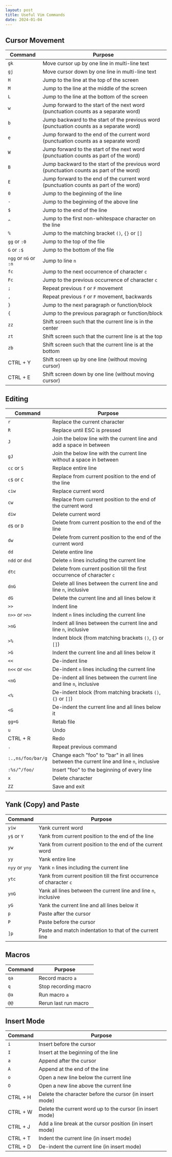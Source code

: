 ```yaml
---
layout: post
title: Useful Vim Commands
date: 2024-01-04
---
```


## Cursor Movement

| Command               	| Purpose                                                                                  	|
|-----------------------	|------------------------------------------------------------------------------------------	|
| `gk`                  	| Move cursor up by one line in multi-line text                                            	|
| `gj`                  	| Move cursor down by one line in multi-line text                                          	|
| `H`                   	| Jump to the line at the top of the screen                                                	|
| `M`                   	| Jump to the line at the middle of the screen                                             	|
| `L`                   	| Jump to the line at the bottom of the screen                                             	|
| `w`                   	| Jump forward to the start of the next word (punctuation counts as a separate word)       	|
| `b`                   	| Jump backward to the start of the previous word (punctuation counts as a separate word)  	|
| `e`                   	| Jump forward to the end of the current word (punctuation counts as a separate word)      	|
| `W`                   	| Jump forward to the start of the next word (punctuation counts as part of the word)      	|
| `B`                   	| Jump backward to the start of the previous word (punctuation counts as part of the word) 	|
| `E`                   	| Jump forward to the end of the current word (punctuation counts as part of the word)     	|
| `0`                   	| Jump to the beginning of the line                                                        	|
| `-`                   	| Jump to the beginning of the above line                                                  	|
| `$`                   	| Jump to the end of the line                                                              	|
| `^`                   	| Jump to the first non-whitespace character on the line                                   	|
| `%`                   	| Jump to the matching bracket `()`, `{}` or `[]`                                          	|
| `gg` or `:0`          	| Jump to the top of the file                                                              	|
| `G` or `:$`           	| Jump to the bottom of the file                                                           	|
| `ngg` or `nG` or `:n` 	| Jump to line `n`                                                                         	|
| `fc`                  	| Jump to the next occurrence of character `c`                                             	|
| `Fc`                  	| Jump to the previous occurrence of character `c`                                         	|
| `;`                   	| Repeat previous `f` or `F` movement                                                      	|
| `,`                   	| Repeat previous `f` or `F` movement, backwards                                           	|
| `}`                   	| Jump to the next paragraph or function/block                                             	|
| `{`                   	| Jump to the previous paragraph or function/block                                         	|
| `zz`                  	| Shift screen such that the current line is in the center                                 	|
| `zt`                  	| Shift screen such that the current line is at the top                                    	|
| `zb`                  	| Shift screen such that the current line is at the bottom                                 	|
| CTRL + Y              	| Shift screen up by one line (without moving cursor)                                      	|
| CTRL + E              	| Shift screen down by one line (without moving cursor)                                    	|

## Editing

| Command               	| Purpose                                                                                  	|
|-----------------------	|------------------------------------------------------------------------------------------	|
| `r`               	    | Replace the current character                                                            	|
| `R`               	    | Replace until ESC is pressed                                                             	|
| `J`               	    | Join the below line with the current line and add a space in between                     	|
| `gJ`              	    | Join the below line with the current line without a space in between                     	|
| `cc` or `S`       	    | Replace entire line                                                                      	|
| `c$` or `C`       	    | Replace from current position to the end of the line                                     	|
| `ciw`             	    | Replace current word                                                                     	|
| `cw`              	    | Replace from current position to the end of the current word                             	|
| `diw`             	    | Delete current word                                                                      	|
| `d$` or `D`       	    | Delete from current position to the end of the line                                      	|
| `dw`              	    | Delete from current position to the end of the current word                              	|
| `dd`              	    | Delete entire line                                                                       	|
| `ndd` or `dnd`    	    | Delete `n` lines including the current line                                              	|
| `dtc`             	    | Delete from current position till the first occurrence of character `c`                  	|
| `dnG`             	    | Delete all lines between the current line and line `n`, inclusive                        	|
| `dG`              	    | Delete the current line and all lines below it                                           	|
| `>>`              	    | Indent line                                                                              	|
| `n>>` or `>n>`    	    | Indent `n` lines including the current line                                              	|
| `>nG`             	    | Indent all lines between the current line and line `n`, inclusive                        	|
| `>%`              	    | Indent block (from matching brackets `()`, `{}` or `[]`)                                 	|
| `>G`              	    | Indent the current line and all lines below it                                           	|
| `<<`              	    | De-indent line                                                                           	|
| `n<<` or `<n<`    	    | De-indent `n` lines including the current line                                           	|
| `<nG`             	    | De-indent all lines between the current line and line `n`, inclusive                     	|
| `<%`              	    | De-indent block (from matching brackets `()`, `{}` or `[]`)                              	|
| `<G`              	    | De-indent the current line and all lines below it                                        	|
| `gg=G`            	    | Retab file                                                                               	|
| `u`               	    | Undo                                                                                     	|
| CTRL + R          	    | Redo                                                                                     	|
| `.`               	    | Repeat previous command                                                                  	|
| `:.,ns/foo/bar/g` 	    | Change each "foo" to "bar" in all lines between the current line and line `n`, inclusive 	|
| `:%s/^/foo/`      	    | Insert "foo" to the beginning of every line                                              	|
| `x`               	    | Delete character                                                                         	|
| `ZZ`              	    | Save and exit                                                                            	|

## Yank (Copy) and Paste

| Command               	| Purpose                                                                                  	|
|-----------------------	|------------------------------------------------------------------------------------------	|
| `yiw`          	        | Yank current word                                                     	                |
| `y$` or `Y`    	        | Yank from current position to the end of the line                     	                |
| `yw`           	        | Yank from current position to the end of the current word             	                |
| `yy`           	        | Yank entire line                                                      	                |
| `nyy` or `yny` 	        | Yank `n` lines including the current line                             	                |
| `ytc`          	        | Yank from current position till the first occurrence of character `c` 	                |
| `ynG`          	        | Yank all lines between the current line and line `n`, inclusive       	                |
| `yG`           	        | Yank the current line and all lines below it                                              |
| `p`            	        | Paste after the cursor                                                	                |
| `P`            	        | Paste before the cursor                                               	                |
| `]p`           	        | Paste and match indentation to that of the current line               	                |

## Macros

| Command 	| Purpose              	|
|---------	|----------------------	|
| `qa`    	| Record macro `a`     	|
| `q`     	| Stop recording macro 	|
| `@a`    	| Run macro `a`        	|
| `@@`    	| Rerun last run macro 	|


## Insert Mode

| Command  	| Purpose                                                   	|
|----------	|-----------------------------------------------------------	|
| `i`      	| Insert before the cursor                                  	|
| `I`      	| Insert at the beginning of the line                       	|
| `a`      	| Append after the cursor                                   	|
| `A`      	| Append at the end of the line                             	|
| `o`      	| Open a new line below the current line                    	|
| `O`      	| Open a new line above the current line                    	|
| CTRL + H 	| Delete the character before the cursor (in insert mode)   	|
| CTRL + W 	| Delete the current word up to the cursor (in insert mode) 	|
| CTRL + J 	| Add a line break at the cursor position (in insert mode)  	|
| CTRL + T 	| Indent the current line (in insert mode)                  	|
| CTRL + D 	| De-indent the current line (in insert mode)               	|

